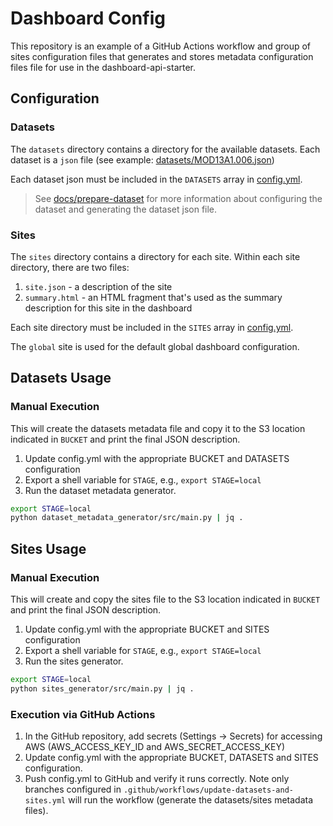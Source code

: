 # Dashboard Config

This repository is an example of a GitHub Actions workflow and group of sites configuration files that
generates and stores metadata configuration files file for use in the dashboard-api-starter.

## Configuration

### Datasets

The `datasets` directory contains a directory for the available datasets. Each dataset is a `json` file (see example: [datasets/MOD13A1.006.json](./datasets/MOD13A1.006.json))

Each dataset json must be included in the `DATASETS` array in [config.yml](config.yml). 

>See [docs/prepare-dataset](docs/prepare-dataset.ipynb) for more information about configuring the dataset and generating the dataset json file.

### Sites

The `sites` directory contains a directory for each site. Within each site directory, there are two files:
1. `site.json` - a description of the site
2. `summary.html` - an HTML fragment that's used as the summary description for this site in the dashboard

Each site directory must be included in the `SITES` array in [config.yml](config.yml). 

The `global` site is used for the default global dashboard configuration.

## Datasets Usage
### Manual Execution

This will create the datasets metadata file and copy it to the S3 location indicated in `BUCKET` and print the final JSON description.

1. Update config.yml with the appropriate BUCKET and DATASETS configuration
2. Export a shell variable for `STAGE`, e.g., `export STAGE=local`
3. Run the dataset metadata generator.

```bash
export STAGE=local
python dataset_metadata_generator/src/main.py | jq .
```

## Sites Usage 

### Manual Execution

This will create and copy the sites file to the S3 location indicated in `BUCKET` and print the final JSON description.

1. Update config.yml with the appropriate BUCKET and SITES configuration
2. Export a shell variable for `STAGE`, e.g., `export STAGE=local`
3. Run the sites generator.

```bash
export STAGE=local
python sites_generator/src/main.py | jq .
```

### Execution via GitHub Actions

1. In the GitHub repository, add secrets (Settings -> Secrets) for accessing AWS (AWS_ACCESS_KEY_ID and AWS_SECRET_ACCESS_KEY)
2. Update config.yml with the appropriate BUCKET, DATASETS and SITES configuration.
3. Push config.yml to GitHub and verify it runs correctly. Note only branches configured in `.github/workflows/update-datasets-and-sites.yml` will run the workflow (generate the datasets/sites metadata files).
